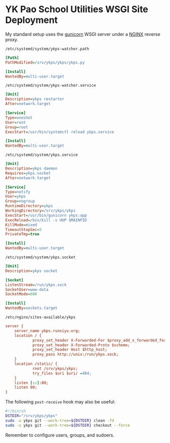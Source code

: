 # YK Pao School Utilities WSGI Site Deployment

My standard setup uses the [gunicorn](https://gunicorn.org) WSGI server under a [NGINX](https://nginx.org) reverse proxy.

`/etc/systemd/system/ykps-watcher.path`
```ini
[Path]
PathModified=/srv/ykps/ykps/ykps.py

[Install]
WantedBy=multi-user.target
```

`/etc/systemd/system/ykps-watcher.service`
```ini
[Unit]
Description=ykps restarter
After=network.target

[Service]
Type=oneshot
User=root
Group=root
ExecStart=/usr/bin/systemctl reload ykps.service

[Install]
WantedBy=multi-user.target
```

`/etc/systemd/system/ykps.service`
```ini
[Unit]
Description=ykps daemon
Requires=ykps.socket
After=network.target

[Service]
Type=notify
User=ykps
Group=nogroup
RuntimeDirectory=ykps
WorkingDirectory=/srv/ykps/ykps
ExecStart=/usr/bin/gunicorn ykps:app
ExecReload=/bin/kill -s HUP $MAINPID
KillMode=mixed
TimeoutStopSec=5
PrivateTmp=true

[Install]
WantedBy=multi-user.target
```

`/etc/systemd/system/ykps.socket`
```ini
[Unit]
Description=ykps socket

[Socket]
ListenStream=/run/ykps.sock
SocketUser=www-data
SocketMode=600

[Install]
WantedBy=sockets.target
```

`/etc/nginx/sites-available/ykps`
```ini
server {
    server_name ykps.runxiyu.org;
    location / {
            proxy_set_header X-Forwarded-For $proxy_add_x_forwarded_for;
            proxy_set_header X-Forwarded-Proto $scheme;
            proxy_set_header Host $http_host;
            proxy_pass http://unix:/run/ykps.sock;
    }
    location /static/ {
            root /srv/ykps/ykps;
            try_files $uri $uri/ =404;
    }
    listen [::]:80;
    listen 80;
}
```

The following `post-receive` hook may also be useful:
```sh
#!/bin/sh
DSTDIR="/srv/ykps/ykps"
sudo -u ykps git --work-tree=${DSTDIR} clean -fd
sudo -u ykps git --work-tree=${DSTDIR} checkout --force
```

Remember to configure users, groups, and sudoers.
